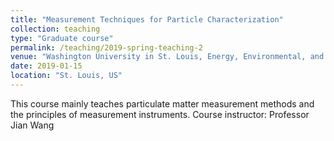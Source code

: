 ```yaml
---
title: "Measurement Techniques for Particle Characterization"
collection: teaching
type: "Graduate course"
permalink: /teaching/2019-spring-teaching-2
venue: "Washington University in St. Louis, Energy, Environmental, and Chemical Engineering"
date: 2019-01-15
location: "St. Louis, US"
---
```


This course mainly teaches particulate matter measurement methods and the principles of measurement instruments.
Course instructor: Professor Jian Wang

<!-- Heading 1
======

Heading 2
======

Heading 3
====== -->
